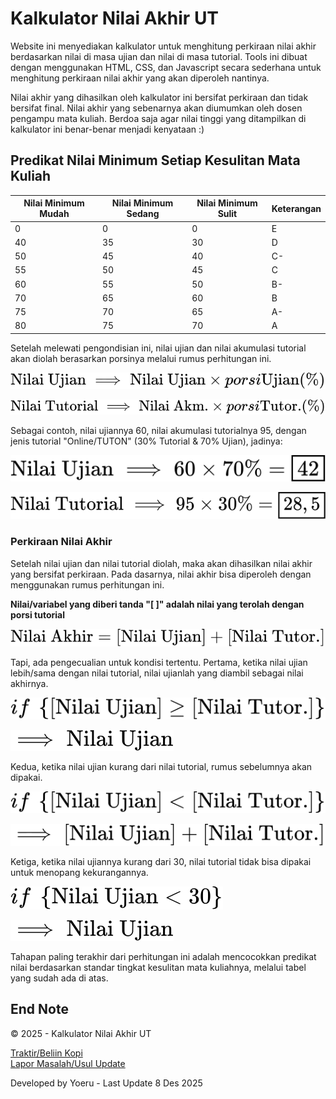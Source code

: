 # Kalkulator Nilai Akhir UT

Website ini menyediakan kalkulator untuk menghitung perkiraan nilai akhir berdasarkan nilai di masa ujian dan nilai di masa tutorial. Tools ini dibuat dengan menggunakan HTML, CSS, dan Javascript secara sederhana untuk menghitung perkiraan nilai akhir yang akan diperoleh nantinya.

Nilai akhir yang dihasilkan oleh kalkulator ini bersifat perkiraan dan tidak bersifat final. Nilai akhir yang sebenarnya akan diumumkan oleh dosen pengampu mata kuliah. Berdoa saja agar nilai tinggi yang ditampilkan di kalkulator ini benar-benar menjadi kenyataan :)

## Predikat Nilai Minimum Setiap Kesulitan Mata Kuliah

| Nilai Minimum Mudah | Nilai Minimum Sedang | Nilai Minimum Sulit | Keterangan |
|---------------------|----------------------|---------------------|------------|
| 0                   | 0                    | 0                   | E          |
| 40                  | 35                   | 30                  | D          |
| 50                  | 45                   | 40                  | C-         |
| 55                  | 50                   | 45                  | C          |
| 60                  | 55                   | 50                  | B-         |
| 70                  | 65                   | 60                  | B          |
| 75                  | 70                   | 65                  | A-         |
| 80                  | 75                   | 70                  | A          |

Setelah melewati pengondisian ini, nilai ujian dan nilai akumulasi tutorial akan diolah berasarkan porsinya melalui rumus perhitungan ini.

![Rumus Nilai Ujian dengan Porsi Tutorial](./images/rumus/nilaiUjian-tutorial.svg)

![Rumus Nilai Tutorial dengan Porsi Tutorial](./images/rumus/nilaiTutorial-tutorial.svg)

Sebagai contoh, nilai ujiannya 60, nilai akumulasi tutorialnya 95, dengan jenis tutorial "Online/TUTON" (30% Tutorial & 70% Ujian), jadinya:

![Contoh Nilai Ujian dengan Porsi Tutorial](./images/rumus/nilaiUjian-tutorial-contoh.svg)

![Contoh Nilai Tutorial dengan Porsi Tutorial](./images/rumus/nilaiTutorial-tutorial-contoh.svg)

### Perkiraan Nilai Akhir

Setelah nilai ujian dan nilai tutorial diolah, maka akan dihasilkan nilai akhir yang bersifat perkiraan. Pada dasarnya, nilai akhir bisa diperoleh dengan menggunakan rumus perhitungan ini.

**Nilai/variabel yang diberi tanda "[ ]" adalah nilai yang terolah dengan porsi tutorial**

![Rumus Nilai Akhir](./images/rumus/nilaiAkhir.svg)

Tapi, ada pengecualian untuk kondisi tertentu. Pertama, ketika nilai ujian lebih/sama dengan nilai tutorial, nilai ujianlah yang diambil sebagai nilai akhirnya.

![Ketika Nilai Ujian >= Nilai Tutorial](./images/rumus/nilaiAkhir-gedeUjian.svg)

![Nilai Ujian >= Nilai Tutorial](./images/rumus/nilaiAkhir-gedeUjian1.svg)

Kedua, ketika nilai ujian kurang dari nilai tutorial, rumus sebelumnya akan dipakai.

![Ketika Nilai Ujian < Nilai Tutorial](./images/rumus/nilaiAkhir-kecilUjian.svg)

![Nilai Ujian < Nilai Tutorial](./images/rumus/nilaiAkhir-kecilUjian1.svg)

Ketiga, ketika nilai ujiannya kurang dari 30, nilai tutorial tidak bisa dipakai untuk menopang kekurangannya.

![Ketika Nilai Ujian < 30](./images/rumus/nilaiAkhir-kecil.svg)

![Nilai Ujian < 30](./images/rumus/nilaiAkhir-kecil1.svg)

Tahapan paling terakhir dari perhitungan ini adalah mencocokkan predikat nilai berdasarkan standar tingkat kesulitan mata kuliahnya, melalui tabel yang sudah ada di atas.


## End Note

&copy; 2025 - Kalkulator Nilai Akhir UT

[Traktir/Beliin Kopi](https://trakteer.id/yoeru-san/tip)  
[Lapor Masalah/Usul Update](https://github.com/yoelwep13578/kalkulator-nilai-akhir-UT/issues)

Developed by Yoeru - Last Update 8 Des 2025
